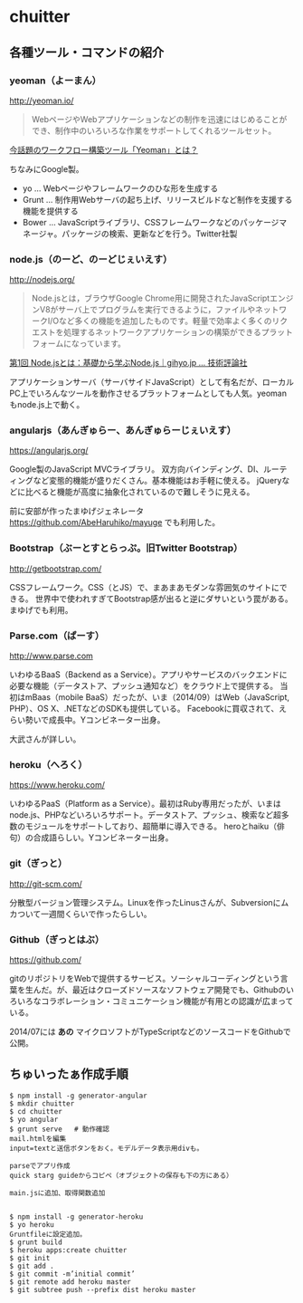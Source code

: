 chuitter
========


## 各種ツール・コマンドの紹介

### yeoman（よーまん）

http://yeoman.io/


> WebページやWebアプリケーションなどの制作を迅速にはじめることができ、制作中のいろいろな作業をサポートしてくれるツールセット。

[今話題のワークフロー構築ツール「Yeoman」とは？](https://www.engcafe.tv/news/2014071410791/)

ちなみにGoogle製。

* yo … Webページやフレームワークのひな形を生成する
* Grunt … 制作用Webサーバの起ち上げ、リリースビルドなど制作を支援する機能を提供する
* Bower … JavaScriptライブラリ、CSSフレームワークなどのパッケージマネージャ。パッケージの検索、更新などを行う。Twitter社製

### node.js（のーど、のーどじぇいえす）

http://nodejs.org/

> Node.jsとは，ブラウザGoogle Chrome用に開発されたJavaScriptエンジンV8がサーバ上でプログラムを実行できるように，ファイルやネットワークI/Oなど多くの機能を追加したものです。軽量で効率よく多くのリクエストを処理するネットワークアプリケーションの構築ができるプラットフォームになっています。

[第1回 Node.jsとは：基礎から学ぶNode.js｜gihyo.jp … 技術評論社](http://gihyo.jp/dev/serial/01/nodejs/0001)

アプリケーションサーバ（サーバサイドJavaScript）として有名だが、ローカルPC上でいろんなツールを動作させるプラットフォームとしても人気。yeomanもnode.js上で動く。

### angularjs（あんぎゅらー、あんぎゅらーじぇいえす）

https://angularjs.org/

Google製のJavaScript MVCライブラリ。
双方向バインディング、DI、ルーティングなど変態的機能が盛りだくさん。基本機能はお手軽に使える。
jQueryなどに比べると機能が高度に抽象化されているので難しそうに見える。

前に安部が作ったまゆげジェネレータ <https://github.com/AbeHaruhiko/mayuge> でも利用した。

### Bootstrap（ぶーとすとらっぷ。旧Twitter Bootstrap）

http://getbootstrap.com/

CSSフレームワーク。CSS（とJS）で、まあまあモダンな雰囲気のサイトにできる。
世界中で使われすぎてBootstrap感が出ると逆にダサいという罠がある。
まゆげでも利用。

### Parse.com（ぱーす）

http://www.parse.com

いわゆるBaaS（Backend as a Service）。アプリやサービスのバックエンドに必要な機能（データストア、プッシュ通知など）をクラウド上で提供する。
当初はmBaas（mobile BaaS）だったが、いま（2014/09）はWeb（JavaScript, PHP）、OS X、.NETなどのSDKも提供している。
Facebookに買収されて、えらい勢いで成長中。Yコンビネーター出身。

大武さんが詳しい。

### heroku（へろく）

https://www.heroku.com/

いわゆるPaaS（Platform as a Service）。最初はRuby専用だったが、いまはnode.js、PHPなどいろいろサポート。データストア、プッシュ、検索など超多数のモジュールをサポートしており、超簡単に導入できる。
heroとhaiku（俳句）の合成語らしい。Yコンビネーター出身。

### git（ぎっと）

http://git-scm.com/

分散型バージョン管理システム。Linuxを作ったLinusさんが、Subversionにムカついて一週間くらいで作ったらしい。


### Github（ぎっとはぶ）

https://github.com/

gitのリポジトリをWebで提供するサービス。ソーシャルコーディングという言葉を生んだ。が、最近はクローズドソースなソフトウェア開発でも、Githubのいろいろなコラボレーション・コミュニケーション機能が有用との認識が広まっている。

2014/07には **あの** マイクロソフトがTypeScriptなどのソースコードをGithubで公開。

## ちゅいったぁ作成手順

```
$ npm install -g generator-angular
$ mkdir chuitter
$ cd chuitter
$ yo angular
$ grunt serve	# 動作確認
mail.htmlを編集
input=textと送信ボタンをおく。モデルデータ表示用divも。

parseでアプリ作成
quick starg guideからコピペ（オブジェクトの保存も下の方にある）

main.jsに追加、取得関数追加


$ npm install -g generator-heroku
$ yo heroku
Gruntfileに設定追加。
$ grunt build
$ heroku apps:create chuitter
$ git init
$ git add .
$ git commit -m’initial commit’
$ git remote add heroku master
$ git subtree push --prefix dist heroku master

```

